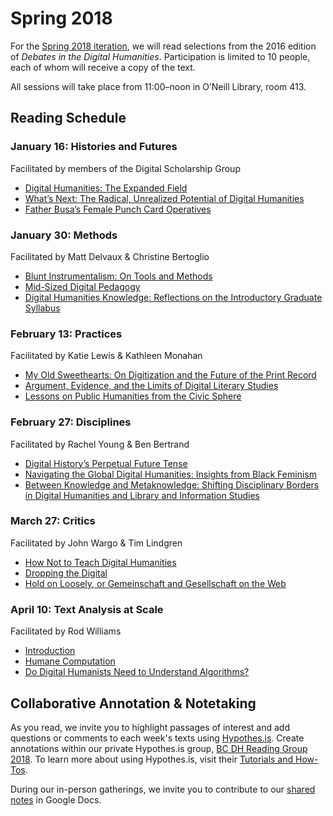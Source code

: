 # Spring 2018

For the [Spring 2018 iteration](https://ds.bc.edu/spring-2018-digital-humanities-reading-group), we will read selections from the 2016 edition of *Debates in the Digital Humanities*. Participation is limited to 10 people, each of whom will receive a copy of the text.

All sessions will take place from 11:00–noon in O’Neill Library, room 413.

## Reading Schedule

### January 16: Histories and Futures
Facilitated by members of the Digital Scholarship Group
- [Digital Humanities: The Expanded Field](http://dhdebates.gc.cuny.edu/debates/text/51)
- [What’s Next: The Radical, Unrealized Potential of Digital Humanities](http://dhdebates.gc.cuny.edu/debates/text/54)
- [Father Busa’s Female Punch Card Operatives](http://dhdebates.gc.cuny.edu/debates/text/57)

### January 30: Methods
Facilitated by Matt Delvaux & Christine Bertoglio
- [Blunt Instrumentalism: On Tools and Methods](http://dhdebates.gc.cuny.edu/debates/text/60)
- [Mid-Sized Digital Pedagogy](http://dhdebates.gc.cuny.edu/debates/text/62)
- [Digital Humanities Knowledge: Reflections on the Introductory Graduate Syllabus](http://dhdebates.gc.cuny.edu/debates/text/68)

### February 13: Practices
Facilitated by Katie Lewis & Kathleen Monahan
- [My Old Sweethearts: On Digitization and the Future of the Print Record](http://dhdebates.gc.cuny.edu/debates/text/70)
- [Argument, Evidence, and the Limits of Digital Literary Studies](http://dhdebates.gc.cuny.edu/debates/text/71)
- [Lessons on Public Humanities from the Civic Sphere](http://dhdebates.gc.cuny.edu/debates/text/75)

### February 27: Disciplines
Facilitated by Rachel Young & Ben Bertrand
- [Digital History’s Perpetual Future Tense](http://dhdebates.gc.cuny.edu/debates/text/77)
- [Navigating the Global Digital Humanities: Insights from Black Feminism](http://dhdebates.gc.cuny.edu/debates/text/80)
- [Between Knowledge and Metaknowledge: Shifting Disciplinary Borders in Digital Humanities and Library and Information Studies](http://dhdebates.gc.cuny.edu/debates/text/81)

### March 27: Critics
Facilitated by John Wargo & Tim Lindgren
- [How Not to Teach Digital Humanities](http://dhdebates.gc.cuny.edu/debates/text/87)
- [Dropping the Digital](http://dhdebates.gc.cuny.edu/debates/text/88)
- [Hold on Loosely, or Gemeinschaft and Gesellschaft on the Web](http://dhdebates.gc.cuny.edu/debates/text/92)

### April 10: Text Analysis at Scale
Facilitated by Rod Williams
- [Introduction](http://dhdebates.gc.cuny.edu/debates/text/93)
- [Humane Computation](http://dhdebates.gc.cuny.edu/debates/text/94)
- [Do Digital Humanists Need to Understand Algorithms?](http://dhdebates.gc.cuny.edu/debates/text/99)

## Collaborative Annotation & Notetaking

As you read, we invite you to highlight passages of interest and add questions or comments to each week's texts using [Hypothes.is](https://web.hypothes.is). Create annotations within our private Hypothes.is group, [BC DH Reading Group 2018](https://hypothes.is/groups/YiMwd97m/bc-dh-reading-group-2018). To learn more about using Hypothes.is, visit their [Tutorials and How-Tos](https://hypothesis.zendesk.com/hc/en-us/sections/206682487-Tutorials-and-How-Tos).

During our in-person gatherings, we invite you to contribute to our [shared notes](https://docs.google.com/document/d/1m4Gj5ON9577vIuB7OkRmKycwV2PpTZQ5MIifU11jPxE/edit?usp=sharing) in Google Docs.
